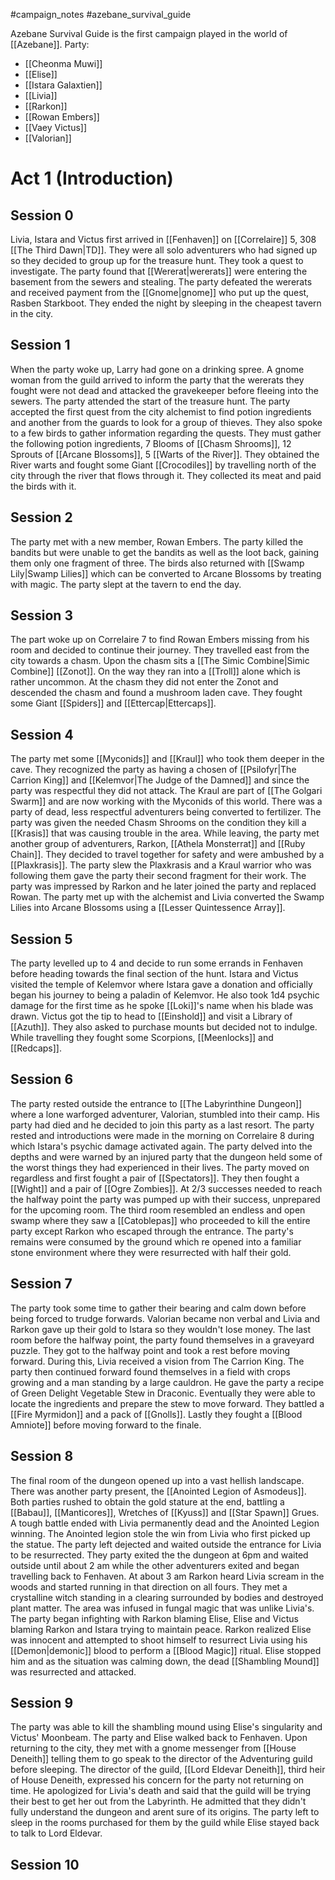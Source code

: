 #campaign_notes #azebane_survival_guide

Azebane Survival Guide is the first campaign played in the world of [[Azebane]]. 
Party:
- [[Cheonma Muwi]]
- [[Elise]]
- [[Istara Galaxtien]]
- [[Livia]]
- [[Rarkon]]
- [[Rowan Embers]]
- [[Vaey Victus]]
- [[Valorian]]

# Act 1 (Introduction)
## Session 0
Livia, Istara and Victus first arrived in [[Fenhaven]] on [[Correlaire]] 5, 308 [[The Third Dawn|TD]]. They were all solo adventurers who had signed up so they decided to group up for the treasure hunt. They took a quest to investigate. The party found that [[Wererat|wererats]] were entering the basement from the sewers and stealing. The party defeated the wererats and received payment from the [[Gnome|gnome]] who put up the quest, Rasben Starkboot. They ended the night by sleeping in the cheapest tavern in the city.

## Session 1
When the party woke up, Larry had gone on a drinking spree. A gnome woman from the guild arrived to inform the party that the wererats they fought were not dead and attacked the gravekeeper before fleeing into the sewers. The party attended the start of the treasure hunt. The party accepted the first quest from the city alchemist to find potion ingredients and another from the guards to look for a group of thieves. They also spoke to a few birds to gather information regarding the quests. They must gather the following potion ingredients, 7 Blooms of [[Chasm Shrooms]], 12 Sprouts of [[Arcane Blossoms]], 5 [[Warts of the River]]. They obtained the River warts and fought some Giant [[Crocodiles]] by travelling north of the city through the river that flows through it. They collected its meat and paid the birds with it.

## Session 2
The party met with a new member, Rowan Embers. The party killed the bandits but were unable to get the bandits as well as the loot back, gaining them only one fragment of three. The birds also returned with [[Swamp Lily|Swamp Lilies]] which can be converted to Arcane Blossoms by treating with magic. The party slept at the tavern to end the day.

## Session 3
The part woke up on Correlaire 7 to find Rowan Embers missing from his room and decided to continue their journey. They travelled east from the city towards a chasm. Upon the chasm sits a [[The Simic Combine|Simic Combine]] [[Zonot]]. On the way they ran into a [[Troll]] alone which is rather uncommon. At the chasm they did not enter the Zonot and descended the chasm and found a mushroom laden cave. They fought some Giant [[Spiders]] and [[Ettercap|Ettercaps]]. 

## Session 4
The party met some [[Myconids]] and [[Kraul]] who took them deeper in the cave. They recognized the party as having a chosen of [[Psilofyr|The Carrion King]] and [[Kelemvor|The Judge of the Damned]] and since the party was respectful they did not attack. The Kraul are part of [[The Golgari Swarm]] and are now working with the Myconids of this world. There was a party of dead, less respectful adventurers being converted to fertilizer. The party was given the needed Chasm Shrooms on the condition they kill a [[Krasis]] that was causing trouble in the area. While leaving, the party met another group of adventurers, Rarkon, [[Athela Monsterrat]] and [[Ruby Chain]]. They decided to travel together for safety and were ambushed by a [[Plaxkrasis]]. The party slew the Plaxkrasis and a Kraul warrior who was following them gave the party their second fragment for their work. The party was impressed by Rarkon and he later joined the party and replaced Rowan. The party met up with the alchemist and Livia converted the Swamp Lilies into Arcane Blossoms using a [[Lesser Quintessence Array]].

## Session 5
The party levelled up to 4 and decide to run some errands in Fenhaven before heading towards the final section of the hunt. Istara and Victus visited the temple of Kelemvor where Istara gave a donation and officially began his journey to being a paladin of Kelemvor. He also took 1d4 psychic damage for the first time as he spoke [[Loki]]'s name when his blade was drawn. Victus got the tip to head to [[Einshold]] and visit a Library of [[Azuth]].  They also asked to purchase mounts but decided not to indulge. While travelling they fought some Scorpions, [[Meenlocks]] and [[Redcaps]].

## Session 6
The party rested outside the entrance to [[The Labyrinthine Dungeon]] where a lone warforged adventurer, Valorian, stumbled into their camp. His party had died and he decided to join this party as a last resort. The party rested and introductions were made in the morning on Correlaire 8 during which Istara's psychic damage activated again. The party delved into the depths and were warned by an injured party that the dungeon held some of the worst things they had experienced in their lives. The party moved on regardless and first fought a pair of [[Spectators]]. They then fought a [[Wight]] and a pair of [[Ogre Zombies]]. At 2/3 successes needed to reach the halfway point the party was pumped up with their success, unprepared for the upcoming room. The third room resembled an endless and open swamp where they saw a [[Catoblepas]] who proceeded to kill the entire party except Rarkon who escaped through the entrance. The party's remains were consumed by the ground which re opened into a familiar stone environment where they were resurrected with half their gold.

## Session 7
The party took some time to gather their bearing and calm down before being forced to trudge forwards. Valorian became non verbal and Livia and Rarkon gave up their gold to Istara so they wouldn't lose money. The last room before the halfway point, the party found themselves in a graveyard puzzle. They got to the halfway point and took a rest before moving forward. During this, Livia received a vision from The Carrion King. The party then continued forward found themselves in a field with crops growing and a man standing by a large cauldron. He gave the party a recipe of Green Delight Vegetable Stew in Draconic. Eventually they were able to locate the ingredients and prepare the stew to move forward. They battled a [[Fire Myrmidon]] and a pack of [[Gnolls]]. Lastly they fought a [[Blood Amniote]] before moving forward to the finale.

## Session 8
The final room of the dungeon opened up into a vast hellish landscape. There was another party present, the [[Anointed Legion of Asmodeus]]. Both parties rushed to obtain the gold stature at the end, battling a [[Babau]], [[Manticores]], Wretches of [[Kyuss]] and [[Star Spawn]] Grues. A tough battle ended with Livia permanently dead and the Anointed Legion winning. The Anointed legion stole the win from Livia who first picked up the statue. The party left dejected and waited outside the entrance for Livia to be resurrected. They party exited the the dungeon at 6pm and waited outside until about 2 am while the other adventurers exited and began travelling back to Fenhaven. At about 3 am Rarkon heard Livia scream in the woods and started running in that direction on all fours. They met a crystalline witch standing in a clearing surrounded by bodies and destroyed plant matter. The area was infused in fungal magic that was unlike Livia's. The party began infighting with Rarkon blaming Elise, Elise and Victus blaming Rarkon and Istara trying to maintain peace. Rarkon realized Elise was innocent and attempted to shoot himself to resurrect Livia using his [[Demon|demonic]] blood to perform a [[Blood Magic]] ritual. Elise stopped him and as the situation was calming down, the dead [[Shambling Mound]] was resurrected and attacked.

## Session 9
The party was able to kill the shambling mound using Elise's singularity and Victus' Moonbeam. The party and Elise walked back to Fenhaven. Upon returning to the city, they met with a gnome messenger from [[House Deneith]] telling them to go speak to the director of the Adventuring guild before sleeping. The director of the guild, [[Lord Eldevar Deneith]], third heir of House Deneith, expressed his concern for the party not returning on time. He apologized for Livia's death and said that the guild will be trying their best to get her out from the Labyrinth. He admitted that they didn't fully understand the dungeon and arent sure of its origins. The party left to sleep in the rooms purchased for them by the guild while Elise stayed back to talk to Lord Eldevar. 
## Session 10